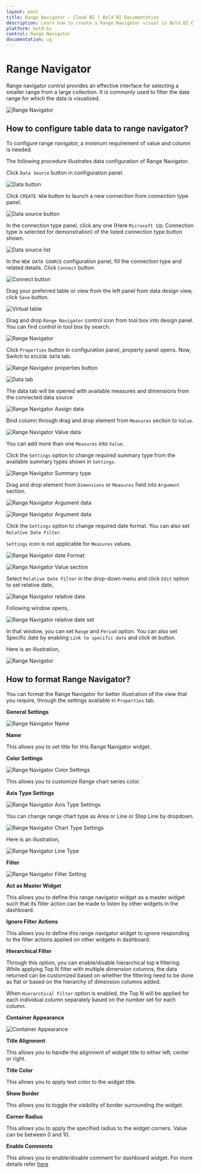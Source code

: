 ```yaml
---
layout: post
title: Range Navigator – Cloud BI | Bold BI Documentation
description: Learn how to create a Range Navigator visual in Bold BI Cloud dashboard, configure data field and other settings.
platform: bold-bi
control: Range Navigator
documentation: ug
---
```


# Range Navigator

Range navigator control provides an effective interface for selecting a smaller range from a large collection. It is commonly used to filter the date range for which the data is visualized.

![Range Navigator](/static/assets/cloud/visualizing-data/visualization-widgets/images/range-navigator/rangeNavigator.png)

## How to configure table data to range navigator?

To configure range navigator, a minimum requirement of value and column is needed.

The following procedure illustrates data configuration of Range Navigator.

Click `Data Source` button in configuration panel.

![Data button](/static/assets/cloud/visualizing-data/visualization-widgets/images/databutton.png)

Click `CREATE NEW` button to launch a new connection from connection type panel.

![Data source button](/static/assets/cloud/visualizing-data/visualization-widgets/images/datasourcebutton.png)

In the connection type panel, click any one (Here `Microsoft SQL` Connection type is selected for demonstration) of the listed connection type button shown.

![Data source list](/static/assets/cloud/visualizing-data/visualization-widgets/images/datasourcelist.png)

In the `NEW DATA SOURCE` configuration panel, fill the connection type and related details. Click `Connect` button

![Connect button](/static/assets/cloud/visualizing-data/visualization-widgets/images/Connectbutton.png)

Drag your preferred table or view from the left panel from data design view, click `Save` button.

![Virtual table](/static/assets/cloud/visualizing-data/visualization-widgets/images/virtualtable.png)

Drag and drop `Range Navigator` control icon from tool box into design panel. You can find control in tool box by search.

![Range Navigator](/static/assets/cloud/visualizing-data/visualization-widgets/images/range-navigator/rangeNavigator_img.png)

Click `Properties` button in configuration panel, property panel opens. Now, Switch to `ASSIGN DATA` tab.

![Range Navigator properties button](/static/assets/cloud/visualizing-data/visualization-widgets/images/range-navigator/rangeNavigator_prop.png)

![Data tab](/static/assets/cloud/visualizing-data/visualization-widgets/images/range-navigator/rangeNavigator_assigndata.png)

The data tab will be opened with available measures and dimensions from the connected data source

![Range Navigator Assign data](/static/assets/cloud/visualizing-data/visualization-widgets/images/range-navigator/navigatorAssignData.png)

Bind column through drag and drop element from `Measures` section to `Value`.

![Range Navigator Value data](/static/assets/cloud/visualizing-data/visualization-widgets/images/range-navigator/navigatorValuedata.png)

You can add more than one `Measures` into `Value`.

Click the `Settings` option to change required summary type from the available summary types shown in `Settings`.

![Range Navigator Summary type](/static/assets/cloud/visualizing-data/visualization-widgets/images/range-navigator/navigatorSumType.png)

Drag and drop element from `Dimensions` or `Measures` field into `Argument` section.

![Range Navigator Argument data](/static/assets/cloud/visualizing-data/visualization-widgets/images/range-navigator/navigatorArgdata.png)

![Range Navigator Argument data](/static/assets/cloud/visualizing-data/visualization-widgets/images/range-navigator/navigatorMeasure.png)

Click the `Settings` option to change required date format. You can also set `Relative Date Filter`.

`Settings` icon is not applicable for `Measures` values.

![Range Navigator date Format](/static/assets/cloud/visualizing-data/visualization-widgets/images/range-navigator/navigatordate.png)

![Range Navigator Value section](/static/assets/cloud/visualizing-data/visualization-widgets/images/range-navigator/navigatorArg.png)

Select `Relative Date Filter` in the drop-down menu and click `Edit` option to set relative date,

![Range Navigator relative date](/static/assets/cloud/visualizing-data/visualization-widgets/images/range-navigator/navigatorRelativeDate.png)

Following window opens,

![Range Navigator relative date set](/static/assets/cloud/visualizing-data/visualization-widgets/images/range-navigator/navigatorDatefil.png)

In that window, you can set `Range` and `Period` option. You can also set Specific date by enabling `Link to specific date` and click `OK` button.

Here is an illustration,

![Range Navigator](/static/assets/cloud/visualizing-data/visualization-widgets/images/range-navigator/rangeNavigator.png)

## How to format Range Navigator?

You can format the Range Navigator for better illustration of the view that you require, through the settings available in `Properties` tab.

**General Settings**

![Range Navigator Name](/static/assets/cloud/visualizing-data/visualization-widgets/images/range-navigator/navigatorName.png)

**Name**

This allows you to set title for this Range Navigator widget.

**Color Settings**

![Range Navigator Color Settings](/static/assets/cloud/visualizing-data/visualization-widgets/images/range-navigator/navigatorBasicSetting.png)

This allows you to customize Range chart series color.

**Axis Type Settings**

![Range Navigator Axis Type Settings](/static/assets/cloud/visualizing-data/visualization-widgets/images/range-navigator/navigatorAxis.png)

You can change range chart type as Area or Line or Step Line by dropdown.

![Range Navigator Chart Type Settings](/static/assets/cloud/visualizing-data/visualization-widgets/images/range-navigator/navigatorChartType.png)

Here is an illustration,

![Range Navigator Line Type](/static/assets/cloud/visualizing-data/visualization-widgets/images/range-navigator/navigatorLine.png)

**Filter**  

![Range Navigator Filter Setting](/static/assets/cloud/visualizing-data/visualization-widgets/images/range-navigator/navigatorfilter.png)

**Act as Master Widget**

This allows you to define this range navigator widget as a master widget such that its filter action can be made to listen by other widgets in the dashboard.

**Ignore Filter Actions**

This allows you to define this range navigator widget to ignore responding to the filter actions applied on other widgets in dashboard.

**Hierarchical Filter**

Through this option, you can enable/disable hierarchical top `N` filtering. While applying Top N filter with multiple dimension columns, the data returned can be customized based on whether the filtering need to be done as flat or based on the hierarchy of dimension columns added. 

When `Hierarchical Filter` option is enabled, the Top N will be applied for each individual column separately based on the number set for each column.

**Container Appearance** 

![Container Appearance](/static/assets/cloud/visualizing-data/visualization-widgets/images/range-navigator/navigatorContainersetting.png)

**Title Alignment**

This allows you to handle the alignment of widget title to either left, center or right.

**Title Color**

This allows you to apply text color to the widget title.

**Show Border**

This allows you to toggle the visibility of border surrounding the widget.

**Corner Radius**

This allows you to apply the specified radius to the widget corners. Value can be between 0 and 10.

**Enable Comments**

This allows you to enable/disable comment for dashboard widget. For more details refer [here](/cloud-bi/visualizing-data/working-with-widgets/commenting-widget/)

